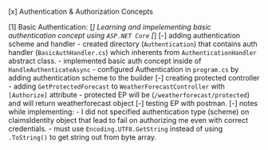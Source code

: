 [x] Authentication & Authorization Concepts

[1] Basic Authentication:
    [*] Learning and impelementing basic authentication concept using `ASP.NET Core` [*]
    [-] adding authentication scheme and handler
        - created directory (`Authentication`) that contains auth handler (`BasicAuthHandler.cs`) which inherents from `AuthenticationHandler` abstract class.
        - implemented basic auth concept inside of `HandleAuthenticateAsync`
        - configured Authentication in `program.cs` by adding authentication scheme to the builder
    [-] creating protected controller
        - adding `GetProtectedForecast` to `WeatherForecastController` with `[Authorize]` attribute
        - protected EP will be (`/weatherforecast/protected`) and will return weatherforecast object
    [-] testing EP with postman.
    [-] notes while implementing:
        - I did not specified authentication type (scheme) on claimsIdentity object that lead to fail on authorizing me even with correct credentials.
        - must use `Encoding.UTF8.GetString` instead of using `.ToString()` to get string out from byte array.

        